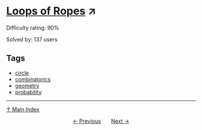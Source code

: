 # [Loops of Ropes](https://projecteuler.net/problem=807) ↗️

Difficulty rating: 90%

Solved by: 137 users
## Tags

- [circle](../tags/circle.md)
- [combinatorics](../tags/combinatorics.md)
- [geometry](../tags/geometry.md)
- [probability](../tags/probability.md)



---

[↑ Main Index](../README.md)


<div align=center><a href='806.md'>← Previous</a> &nbsp;&nbsp; &nbsp;&nbsp;  <a href='808.md'>Next →</a></div>
